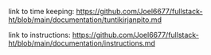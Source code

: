 link to time keeping: https://github.com/Joel6677/fullstack-ht/blob/main/documentation/tuntikirjanpito.md

link to instructions: https://github.com/Joel6677/fullstack-ht/blob/main/documentation/instructions.md

